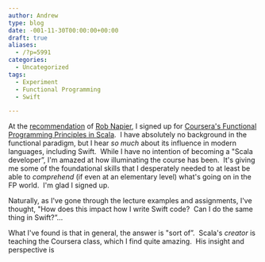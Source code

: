 ```yaml
---
author: Andrew
type: blog
date: -001-11-30T00:00:00+00:00
draft: true
aliases:
  - /?p=5991
categories:
  - Uncategorized
tags:
  - Experiment
  - Functional Programming
  - Swift

---
```

At the <a title="@Cocoaphony" href="https://twitter.com/cocoaphony/status/502078529765658625" target="_blank">recommendation</a> of <a title="@cocoaphony" href="https://twitter.com/cocoaphony" target="_blank">Rob Napier</a>, I signed up for <a title="Coursera - Functional Programming Principles in Scala" href="https://www.coursera.org/course/progfun" target="_blank">Coursera's Functional Programming Principles in Scala</a>.  I have absolutely no background in the functional paradigm, but I hear _so much_ about its influence in modern languages, including Swift.  While I have no intention of becoming a "Scala developer&#8221;, I'm amazed at how illuminating the course has been.  It's giving me some of the foundational skills that I desperately needed to at least be able to _comprehend_ (if even at an elementary level) what's going on in the FP world.  I'm glad I signed up.

Naturally, as I've gone through the lecture examples and assignments, I've thought, "How does this impact how I write Swift code?  Can I do the same thing in Swift?&#8221;&#8230;

What I've found is that in general, the answer is "sort of&#8221;.  Scala's _creator_ is teaching the Coursera class, which I find quite amazing.  His insight and perspective is

&nbsp;